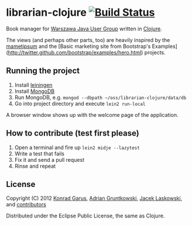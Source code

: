 # librarian-clojure [![Build Status](https://secure.travis-ci.org/jaceklaskowski/librarian-clojure.png)](http://travis-ci.org/jaceklaskowski/librarian-clojure)

Book manager for [Warszawa Java User Group](http://warszawa.jug.pl) written in [Clojure](http://clojure.org).

The views (and perhaps other parts, too) are heavily inspired by the [mametipsum](https://github.com/tvaughan/mametipsum) and the [Basic marketing site from Bootstrap's Examples] (http://twitter.github.com/bootstrap/examples/hero.html) projects.

## Running the project

 1. Install [leiningen](https://github.com/technomancy/leiningen)
 2. Install [MongoDB](http://www.mongodb.org/)
 3. Run MongoDB, e.g. `mongod --dbpath ~/oss/librarian-clojure/data/db`
 4. Go into project directory and execute `lein2 run-local`

A browser window shows up with the welcome page of the application.

## How to contribute (test first please)

 1. Open a terminal and fire up `lein2 midje --lazytest`
 2. Write a test that fails
 3. Fix it and send a pull request
 4. Rinse and repeat

## License

Copyright (C) 2012 [Konrad Garus](https://github.com/konrad-garus), [Adrian Gruntkowski](https://github.com/zoldar), [Jacek Laskowski](https://github.com/jaceklaskowski), and
[contributors](https://github.com/jaceklaskowski/librarian-clojure/graphs/contributors)

Distributed under the Eclipse Public License, the same as Clojure.

